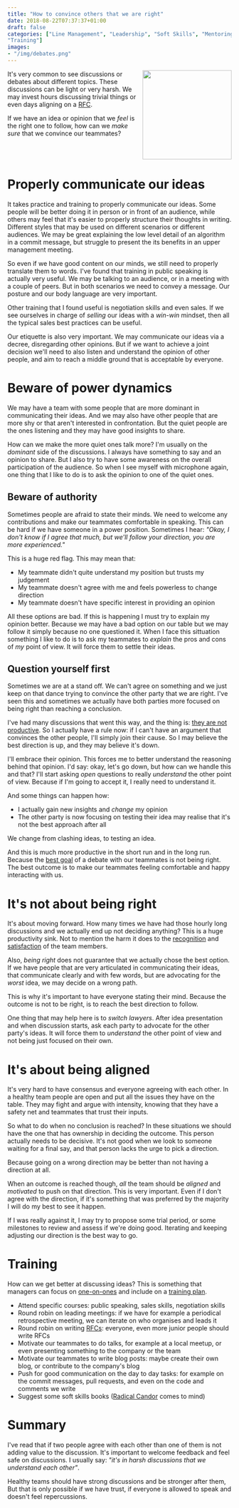 ```yaml
---
title: "How to convince others that we are right"
date: 2018-08-22T07:37:37+01:00
draft: false
categories: ["Line Management", "Leadership", "Soft Skills", "Mentoring",
"Training"]
images:
- "/img/debates.png"
---
```


<img src='/img/debates.png' style='float:right; width:200px;margin-left:15px'/>

It's very common to see discussions or debates about different topics. These
discussions can be light or very harsh. We may invest hours discussing trivial
things or even days aligning on a [RFC](/post/rfc-driven-development/).

If we have an idea or opinion that we _feel_ is the right one to follow, how can
we _make sure_ that we convince our teammates?

<div style='clear:both'></div>
<!--more-->

# Properly communicate our ideas

It takes practice and training to properly communicate our ideas. Some people
will be better doing it in person or in front of an audience, while others may feel
that it's easier to properly structure their thoughts in writing. Different
styles that may be used on different scenarios or different audiences. We may
be great explaining the low level detail of an algorithm in a commit message, but
struggle to present the its benefits in an upper management meeting.

So even if we have good content on our minds, we still need to properly
translate them to words. I've found that training in public speaking is actually
very useful. We may be talking to an audience, or in a meeting with a
couple of peers. But in both scenarios we need to convey a message. Our posture
and our body language are very important.

Other training that I found useful is negotiation skills and even sales. If we
see ourselves in charge of _selling_ our ideas with a _win-win_ mindset, then
all the typical sales best practices can be useful.

Our etiquette is also very important. We may communicate our ideas via a
decree, disregarding other opinions. But if we want to achieve a joint decision
we'll need to also listen and understand the opinion of other people, and aim to
reach a middle ground that is acceptable by everyone.

# Beware of power dynamics

We may have a team with some people that are more dominant in communicating
their ideas. And we may also have other people that are more shy or that
aren't interested in confrontation. But the quiet people are the ones listening
and they may have good insights to share.

How can we make the more quiet ones talk more? I'm usually on the _dominant_
side of the discussions. I always have something to say and an opinion to share.
But I also try to have some awareness on the overall participation of the
audience. So when I see myself with microphone again, one thing that I like to do
is to ask the opinion to one of the quiet ones.

## Beware of authority

Sometimes people are afraid to state their minds. We need to welcome any
contributions and make our teammates comfortable in speaking. This can be hard if
we have someone in a power position. Sometimes I hear: _"Okay, I don't know if I
agree that much, but we'll follow your direction, you are more experienced."_

This is a huge red flag. This may mean that:

* My teammate didn't quite understand my position but trusts my judgement
* My teammate doesn't agree with me and feels powerless to change direction
* My teammate doesn't have specific interest in providing an opinion

All these options are bad. If this is happening I must try to explain my opinion
better. Because we may have a bad option on our table but we may follow it
simply because no one questioned it. When I face this sittuation something I
like to do is to ask my teammates to _explain_ the pros and cons of _my_ point
of view. It will force them to settle their ideas.

## Question yourself first

Sometimes we are at a stand off. We can't agree on something and we just keep on
that dance trying to convince the other party that we are right. I've seen this
and sometimes we actually have both parties more focused on being right than
reaching a conclusion.

I've had many discussions that went this way, and the thing is: [they are not
productive](/post/productivity-index/). So I actually have a rule now: if I can't have an argument that
convinces the other people, I'll simply join their cause. So I may believe the
best direction is up, and they may believe it's down.

I'll embrace their opinion. This forces me to better understand the reasoning
behind that opinion. I'd say: okay, let's go down, but how can we handle this
and that? I'll start asking _open_ questions to really _understand_ the other
point of view. Because if I'm going to accept it, I really need to understand
it.

And some things can happen how:

* I actually gain new insights and _change_ my opinion
* The other party is now focusing on testing their idea may realise that
  it's not the best approach after all

We change from clashing ideas, to testing an idea.

And this is much more productive in the short run and in the long run. Because
the [best goal](/post/importance-of-setting-goals/) of a debate with our teammates is not being right. The best
outcome is to make our teammates feeling comfortable and happy interacting with
us.

# It's not about being right

It's about moving forward. How many times we have had those hourly long
discussions and we actually end up not deciding anything? This is a huge
productivity sink. Not to mention the harm it does to the
[recognition](/post/recognition-index/) and
[satisfaction](/post/satisfaction-index/) of the team members.

Also, _being right_ does not guarantee that we actually chose the best option. If
we have people that are very articulated in communicating their ideas, that
communicate clearly and with few words, but are advocating for the _worst_ idea,
we may decide on a wrong path.

This is why it's important to have everyone stating their mind. Because the
outcome is not to be right, is to reach the best direction to follow.

One thing that may help here is to _switch lawyers_. After idea presentation and
when discussion starts, ask each party to advocate for the other party's ideas.
It will force them to _understand_ the other point of view and not being just
focused on their own.

# It's about being aligned

It's very hard to have consensus and everyone agreeing with each other. In a
healthy team people are open and put all the issues they have on the table. They
may fight and argue with intensity, knowing that they have a safety net and
teammates that trust their inputs.

So what to do when no conclusion is reached? In these situations we should have
the one that has ownership in deciding the outcome. This person actually needs
to be decisive. It's not good when we look to someone waiting for a final say,
and that person lacks the urge to pick a direction.

Because going on a wrong direction may be better than not having a direction at
all.

When an outcome is reached though, _all_ the team should be _aligned_ and
_motivated_ to push on that direction. This is very important. Even if I don't
agree with the direction, if it's something that was preferred by the majority
I will do my best to see it happen.

If I was really against it, I may try to propose some trial period, or some
milestones to review and assess if we're doing good. Iterating and keeping
adjusting our direction is the best way to go.

# Training

How can we get better at discussing ideas? This is something that managers can
focus on [one-on-ones](/post/1on1-framework/) and include on a [training
plan](/post/quarterly-training-plan/).

* Attend specific courses: public speaking, sales skills, negotiation skills
* Round robin on leading meetings: if we have for example a periodical
  retrospective meeting, we can iterate on who organises and leads it
* Round robin on writing [RFCs](/post/rfc-driven-development/): everyone, even more junior people should write
  RFCs
* Motivate our teammates to do talks, for example at a local meetup, or even
  presenting something to the company or the team
* Motivate our teammates to write blog posts: maybe create their own blog, or
  contribute to the company's blog
* Push for good communication on the day to day tasks: for example on the
  commit messages, pull requests, and even on the code and comments we write
* Suggest some soft skills books ([Radical Candor](https://amzn.to/2vZINh3)
  comes to mind)

# Summary

I've read that if two people agree with each other than one of them is not
adding value to the discussion. It's important to welcome feedback and feel safe
on discussions. I usually say: _"it's in harsh discussions that we understand
each other"_.

Healthy teams should have strong discussions and be stronger after them, But
that is only possible if we have trust, if everyone is allowed to speak and
doesn't feel repercussions.
